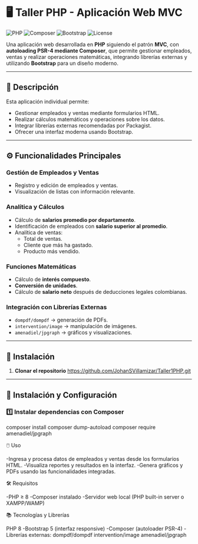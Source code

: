 # 🖥️ Taller PHP - Aplicación Web MVC

![PHP](https://img.shields.io/badge/PHP-8.0-blue?logo=php) 
![Composer](https://img.shields.io/badge/Composer-OK-lightgrey?logo=composer) 
![Bootstrap](https://img.shields.io/badge/Bootstrap-5-purple?logo=bootstrap) 
![License](https://img.shields.io/badge/License-Educativa-green)

Una aplicación web desarrollada en **PHP** siguiendo el patrón **MVC**, con **autoloading PSR-4 mediante Composer**, que permite gestionar empleados, ventas y realizar operaciones matemáticas, integrando librerías externas y utilizando **Bootstrap** para un diseño moderno.

---

## 📌 Descripción

Esta aplicación individual permite:

- Gestionar empleados y ventas mediante formularios HTML.
- Realizar cálculos matemáticos y operaciones sobre los datos.
- Integrar librerías externas recomendadas por Packagist.
- Ofrecer una interfaz moderna usando Bootstrap.

---

## ⚙️ Funcionalidades Principales

### Gestión de Empleados y Ventas
- Registro y edición de empleados y ventas.
- Visualización de listas con información relevante.

### Analítica y Cálculos
- Cálculo de **salarios promedio por departamento**.
- Identificación de empleados con **salario superior al promedio**.
- Analítica de ventas:
  - Total de ventas.
  - Cliente que más ha gastado.
  - Producto más vendido.

### Funciones Matemáticas
- Cálculo de **interés compuesto**.
- **Conversión de unidades**.
- Cálculo de **salario neto** después de deducciones legales colombianas.

### Integración con Librerías Externas
- `dompdf/dompdf` → generación de PDFs.
- `intervention/image` → manipulación de imágenes.
- `amenadiel/jpgraph` → gráficos y visualizaciones.

---

## 🚀 Instalación

1. **Clonar el repositorio**
https://github.com/JohanSVillamizar/Taller1PHP.git

---

## 🚀 Instalación y Configuración

### 1️⃣ Instalar dependencias con Composer

composer install
composer dump-autoload
composer require amenadiel/jpgraph

🖱️ Uso

-Ingresa y procesa datos de empleados y ventas desde los formularios HTML.
-Visualiza reportes y resultados en la interfaz.
-Genera gráficos y PDFs usando las funcionalidades integradas.

🛠️ Requisitos

-PHP ≥ 8
-Composer instalado
-Servidor web local (PHP built-in server o XAMPP/WAMP)

📚 Tecnologías y Librerías

PHP 8
-Bootstrap 5 (interfaz responsive)
-Composer (autoloader PSR-4)
-Librerías externas:
dompdf/dompdf
intervention/image
amenadiel/jpgraph
